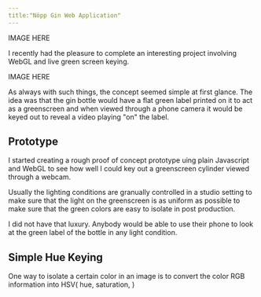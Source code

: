 ```yaml
---
title:"Nöpp Gin Web Application" 
---
```


IMAGE HERE

I recently had the pleasure to complete an interesting project involving WebGL and live green screen keying.

IMAGE HERE

As always with such things, the concept seemed simple at first glance. The idea was that the gin bottle would have a flat green label printed on it to act as a greenscreen and when viewed through a phone camera it would be keyed out to reveal a video playing "on" the label.

## Prototype

I started creating a rough proof of concept prototype uing plain Javascript and WebGL to see how well I could key out a greenscreen cylinder viewed through a webcam.

Usually the lighting conditions are granually controlled in a studio setting to make sure that the light on the greenscreen is as uniform as possible to make sure that the green colors are easy to isolate in post production.

I did not have that luxury. Anybody would be able to use their phone to look at the green label of the bottle in any light condition.

## Simple Hue Keying

One way to isolate a certain color in an image is to convert the color RGB information into HSV( hue, saturation,  )